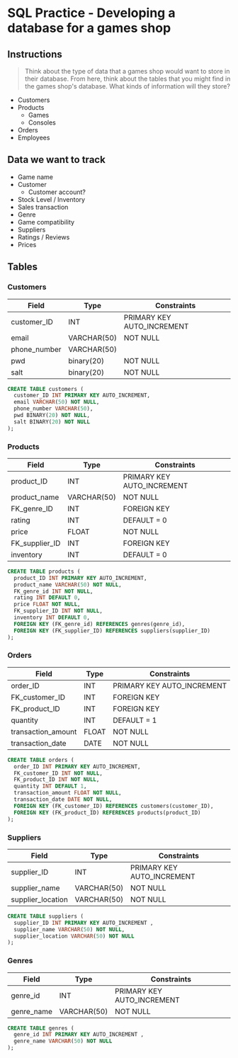 # SQL Practice - Developing a database for a games shop

## Instructions
> Think about the type of data that a games shop would want to store in their database. From here, think about the tables that you might find in the games shop's database. What kinds of information will they store?

- Customers
- Products
  - Games
  - Consoles
- Orders
- Employees

## Data we want to track
- Game name
- Customer
  - Customer account?
- Stock Level / Inventory 
- Sales transaction
- Genre
- Game compatibility
- Suppliers
- Ratings / Reviews
- Prices

## Tables
### Customers
| Field | Type | Constraints |
| ----- | ---- | ----------- |
| customer_ID | INT | PRIMARY KEY AUTO_INCREMENT |
| email | VARCHAR(50) | NOT NULL |
| phone_number | VARCHAR(50) |
| pwd | binary(20) | NOT NULL |
| salt | binary(20) | NOT NULL |

```sql
CREATE TABLE customers (
  customer_ID INT PRIMARY KEY AUTO_INCREMENT,
  email VARCHAR(50) NOT NULL,
  phone_number VARCHAR(50),
  pwd BINARY(20) NOT NULL,
  salt BINARY(20) NOT NULL
);
```
    
### Products
| Field | Type | Constraints |
| ----- | ---- | ----------- |
| product_ID | INT | PRIMARY KEY AUTO_INCREMENT |
| product_name | VARCHAR(50) | NOT NULL |
| FK_genre_ID | INT | FOREIGN KEY |
| rating | INT | DEFAULT = 0 |
| price | FLOAT | NOT NULL |
| FK_supplier_ID | INT | FOREIGN KEY |
| inventory | INT | DEFAULT = 0 |

```sql
CREATE TABLE products (
  product_ID INT PRIMARY KEY AUTO_INCREMENT,
  product_name VARCHAR(50) NOT NULL,
  FK_genre_id INT NOT NULL,
  rating INT DEFAULT 0,
  price FLOAT NOT NULL,
  FK_supplier_ID INT NOT NULL,
  inventory INT DEFAULT 0,
  FOREIGN KEY (FK_genre_id) REFERENCES genres(genre_id),
  FOREIGN KEY (FK_supplier_ID) REFERENCES suppliers(supplier_ID)
);
```

### Orders
| Field | Type | Constraints |
| ----- | ---- | ----------- |
| order_ID | INT | PRIMARY KEY AUTO_INCREMENT |
| FK_customer_ID | INT | FOREIGN KEY |
| FK_product_ID | INT | FOREIGN KEY |
| quantity | INT | DEFAULT = 1  |
| transaction_amount | FLOAT | NOT NULL |
| transaction_date | DATE | NOT NULL |

```sql
CREATE TABLE orders (
  order_ID INT PRIMARY KEY AUTO_INCREMENT,
  FK_customer_ID INT NOT NULL,
  FK_product_ID INT NOT NULL,
  quantity INT DEFAULT 1,
  transaction_amount FLOAT NOT NULL,
  transaction_date DATE NOT NULL,
  FOREIGN KEY (FK_customer_ID) REFERENCES customers(customer_ID),
  FOREIGN KEY (FK_product_ID) REFERENCES products(product_ID)
);
```

### Suppliers
| Field | Type | Constraints |
| ----- | ---- | ----------- |
| supplier_ID | INT | PRIMARY KEY AUTO_INCREMENT | 
| supplier_name | VARCHAR(50) | NOT NULL |
| supplier_location | VARCHAR(50) | NOT NULL |

```sql
CREATE TABLE suppliers (
  supplier_ID INT PRIMARY KEY AUTO_INCREMENT ,
  supplier_name VARCHAR(50) NOT NULL,
  supplier_location VARCHAR(50) NOT NULL
);
```

### Genres
| Field | Type | Constraints |
| ----- | ---- | ----------- |
| genre_id | INT | PRIMARY KEY AUTO_INCREMENT | 
| genre_name | VARCHAR(50) | NOT NULL |

```sql
CREATE TABLE genres (
  genre_id INT PRIMARY KEY AUTO_INCREMENT ,
  genre_name VARCHAR(50) NOT NULL
);
```